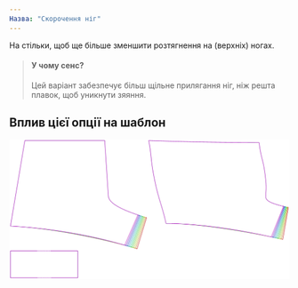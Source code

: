 ```yaml
---
Назва: "Скорочення ніг"
---
```


На стільки, щоб ще більше зменшити розтягнення на (верхніх) ногах.

> #### У чому сенс?
> 
> Цей варіант забезпечує більш щільне прилягання ніг, ніж решта плавок, щоб уникнути зяяння.

## Вплив цієї опції на шаблон

![На цьому зображенні показано вплив цієї опції шляхом накладання декількох варіантів, які мають різне значення для цієї опції](shin_legreduction_sample.svg "Вплив цієї опції на шаблон")
